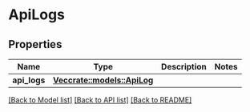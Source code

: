 # ApiLogs

## Properties

Name | Type | Description | Notes
------------ | ------------- | ------------- | -------------
**api_logs** | [**Vec<crate::models::ApiLog>**](ApiLog.md) |  | 

[[Back to Model list]](../README.md#documentation-for-models) [[Back to API list]](../README.md#documentation-for-api-endpoints) [[Back to README]](../README.md)


